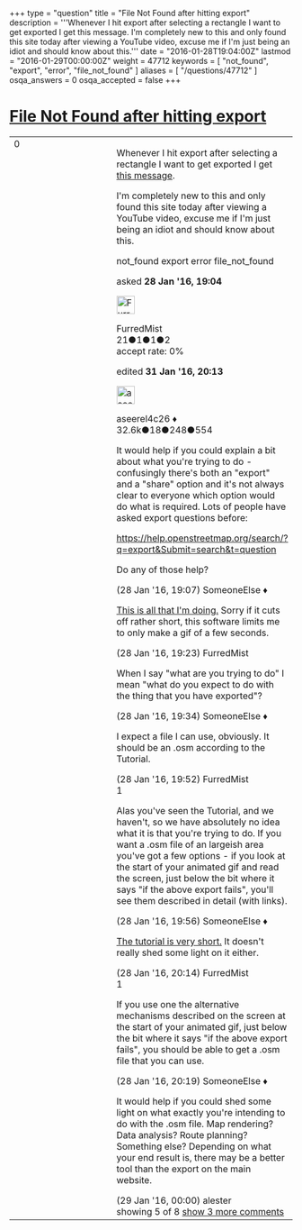 +++
type = "question"
title = "File Not Found after hitting export"
description = '''Whenever I hit export after selecting a rectangle I want to get exported I get this message. I&#x27;m completely new to this and only found this site today after viewing a YouTube video, excuse me if I&#x27;m just being an idiot and should know about this.'''
date = "2016-01-28T19:04:00Z"
lastmod = "2016-01-29T00:00:00Z"
weight = 47712
keywords = [ "not_found", "export", "error", "file_not_found" ]
aliases = [ "/questions/47712" ]
osqa_answers = 0
osqa_accepted = false
+++

<div class="headNormal">

# [File Not Found after hitting export](/questions/47712/file-not-found-after-hitting-export)

</div>

<div id="main-body">

<div id="askform">

<table id="question-table" style="width:100%;">
<colgroup>
<col style="width: 50%" />
<col style="width: 50%" />
</colgroup>
<tbody>
<tr>
<td style="width: 30px; vertical-align: top"><div class="vote-buttons">
<span id="post-47712-upvote" class="ajax-command post-vote up" rel="nofollow" title="I like this post (click again to cancel)"> </span>
<div id="post-47712-score" class="post-score" title="current number of votes">
0
</div>
<span id="post-47712-downvote" class="ajax-command post-vote down" rel="nofollow" title="I dont like this post (click again to cancel)"> </span> <span id="favorite-mark" class="ajax-command favorite-mark" rel="nofollow" title="mark/unmark this question as favorite (click again to cancel)"> </span>
<div id="favorite-count" class="favorite-count">
&#10;</div>
</div></td>
<td><div id="item-right">
<div class="question-body">
<p>Whenever I hit export after selecting a rectangle I want to get exported I get <a href="https://i.imgur.com/PvDZQ34.png">this message</a>.</p>
<p>I'm completely new to this and only found this site today after viewing a YouTube video, excuse me if I'm just being an idiot and should know about this.</p>
</div>
<div id="question-tags" class="tags-container tags">
<span class="post-tag tag-link-not_found" rel="tag" title="see questions tagged &#39;not_found&#39;">not_found</span> <span class="post-tag tag-link-export" rel="tag" title="see questions tagged &#39;export&#39;">export</span> <span class="post-tag tag-link-error" rel="tag" title="see questions tagged &#39;error&#39;">error</span> <span class="post-tag tag-link-file_not_found" rel="tag" title="see questions tagged &#39;file_not_found&#39;">file_not_found</span>
</div>
<div id="question-controls" class="post-controls">
&#10;</div>
<div class="post-update-info-container">
<div class="post-update-info post-update-info-user">
<p>asked <strong>28 Jan '16, 19:04</strong></p>
<img src="https://secure.gravatar.com/avatar/437c03e288d67ad6944245043e94a850?s=32&amp;d=identicon&amp;r=g" class="gravatar" width="32" height="32" alt="FurredMist&#39;s gravatar image" />
<p><span>FurredMist</span><br />
<span class="score" title="21 reputation points">21</span><span title="1 badges"><span class="badge1">●</span><span class="badgecount">1</span></span><span title="1 badges"><span class="silver">●</span><span class="badgecount">1</span></span><span title="2 badges"><span class="bronze">●</span><span class="badgecount">2</span></span><br />
<span class="accept_rate" title="Rate of the user&#39;s accepted answers">accept rate:</span> <span title="FurredMist has no accepted answers">0%</span></p>
</div>
<div class="post-update-info post-update-info-edited">
<p><span> edited <strong>31 Jan '16, 20:13</strong> </span></p>
<img src="https://secure.gravatar.com/avatar/66f0dc05b44574e3894be07b0b37cf37?s=32&amp;d=identicon&amp;r=g" class="gravatar" width="32" height="32" alt="aseerel4c26&#39;s gravatar image" />
<p><span>aseerel4c26 ♦</span><br />
<span class="score" title="32615 reputation points"><span>32.6k</span></span><span title="18 badges"><span class="badge1">●</span><span class="badgecount">18</span></span><span title="248 badges"><span class="silver">●</span><span class="badgecount">248</span></span><span title="554 badges"><span class="bronze">●</span><span class="badgecount">554</span></span></p>
</div>
</div>
<div id="comments-container-47712" class="comments-container">
<span id="47713"></span>
<div id="comment-47713" class="comment">
<div id="post-47713-score" class="comment-score">
&#10;</div>
<div class="comment-text">
<p>It would help if you could explain a bit about what you're trying to do - confusingly there's both an "export" and a "share" option and it's not always clear to everyone which option would do what is required. Lots of people have asked export questions before:</p>
<p><a href="https://help.openstreetmap.org/search/?q=export&amp;Submit=search&amp;t=question">https://help.openstreetmap.org/search/?q=export&amp;Submit=search&amp;t=question</a></p>
<p>Do any of those help?</p>
</div>
<div id="comment-47713-info" class="comment-info">
<span class="comment-age">(28 Jan '16, 19:07)</span> <span class="comment-user userinfo">SomeoneElse ♦</span>
</div>
</div>
<span id="47714"></span>
<div id="comment-47714" class="comment">
<div id="post-47714-score" class="comment-score">
&#10;</div>
<div class="comment-text">
<p><a href="https://i.gyazo.com/acf5f5aa911de203d8d7aba06475ec53.gif">This is all that I'm doing.</a> Sorry if it cuts off rather short, this software limits me to only make a gif of a few seconds.</p>
</div>
<div id="comment-47714-info" class="comment-info">
<span class="comment-age">(28 Jan '16, 19:23)</span> <span class="comment-user userinfo">FurredMist</span>
</div>
</div>
<span id="47715"></span>
<div id="comment-47715" class="comment">
<div id="post-47715-score" class="comment-score">
&#10;</div>
<div class="comment-text">
<p>When I say "what are you trying to do" I mean "what do you expect to do with the thing that you have exported"?</p>
</div>
<div id="comment-47715-info" class="comment-info">
<span class="comment-age">(28 Jan '16, 19:34)</span> <span class="comment-user userinfo">SomeoneElse ♦</span>
</div>
</div>
<span id="47716"></span>
<div id="comment-47716" class="comment not_top_scorer">
<div id="post-47716-score" class="comment-score">
&#10;</div>
<div class="comment-text">
<p>I expect a file I can use, obviously. It should be an .osm according to the Tutorial.</p>
</div>
<div id="comment-47716-info" class="comment-info">
<span class="comment-age">(28 Jan '16, 19:52)</span> <span class="comment-user userinfo">FurredMist</span>
</div>
</div>
<span id="47717"></span>
<div id="comment-47717" class="comment">
<div id="post-47717-score" class="comment-score">
1
</div>
<div class="comment-text">
<p>Alas you've seen the Tutorial, and we haven't, so we have absolutely no idea what it is that you're trying to do. If you want a .osm file of an largeish area you've got a few options - if you look at the start of your animated gif and read the screen, just below the bit where it says "if the above export fails", you'll see them described in detail (with links).</p>
</div>
<div id="comment-47717-info" class="comment-info">
<span class="comment-age">(28 Jan '16, 19:56)</span> <span class="comment-user userinfo">SomeoneElse ♦</span>
</div>
</div>
<span id="47718"></span>
<div id="comment-47718" class="comment not_top_scorer">
<div id="post-47718-score" class="comment-score">
&#10;</div>
<div class="comment-text">
<p><a href="https://youtu.be/R1ROxTnD3E0?t=40s">The tutorial is very short.</a> It doesn't really shed some light on it either.</p>
</div>
<div id="comment-47718-info" class="comment-info">
<span class="comment-age">(28 Jan '16, 20:14)</span> <span class="comment-user userinfo">FurredMist</span>
</div>
</div>
<span id="47719"></span>
<div id="comment-47719" class="comment">
<div id="post-47719-score" class="comment-score">
1
</div>
<div class="comment-text">
<p>If you use one the alternative mechanisms described on the screen at the start of your animated gif, just below the bit where it says "if the above export fails", you should be able to get a .osm file that you can use.</p>
</div>
<div id="comment-47719-info" class="comment-info">
<span class="comment-age">(28 Jan '16, 20:19)</span> <span class="comment-user userinfo">SomeoneElse ♦</span>
</div>
</div>
<span id="47721"></span>
<div id="comment-47721" class="comment not_top_scorer">
<div id="post-47721-score" class="comment-score">
&#10;</div>
<div class="comment-text">
<p>It would help if you could shed some light on what exactly you're intending to do with the .osm file. Map rendering? Data analysis? Route planning? Something else? Depending on what your end result is, there may be a better tool than the export on the main website.</p>
</div>
<div id="comment-47721-info" class="comment-info">
<span class="comment-age">(29 Jan '16, 00:00)</span> <span class="comment-user userinfo">alester</span>
</div>
</div>
</div>
<div id="comment-tools-47712" class="comment-tools">
<span class="comments-showing"> showing 5 of 8 </span> <a href="#" class="show-all-comments-link">show 3 more comments</a>
</div>
<div class="clear">
&#10;</div>
<div id="comment-47712-form-container" class="comment-form-container">
&#10;</div>
<div class="clear">
&#10;</div>
</div></td>
</tr>
</tbody>
</table>

</div>

</div>

